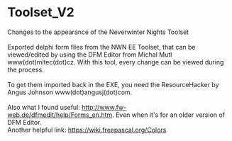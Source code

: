 # Toolset_V2
Changes to the appearance of the Neverwinter Nights Toolset<br/>
<br/>
Exported delphi form files from the NWN EE Toolset, that can be viewed/edited by using the DFM Editor from Michal Mutl www(dot)mitec(dot)cz. With this tool, every change can be viewed during the process.<br/>
<br/>
To get them imported back in the EXE, you need the ResourceHacker by Angus Johnson www(dot)angusj(dot)com.<br/>
<br/>
Also what I found useful: http://www.fw-web.de/dfmedit/help/Forms_en.htm. Even when it's for an older version of DFM Editor.<br/>
Another helpful link: https://wiki.freepascal.org/Colors
